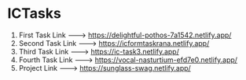 # ICTasks

1. First Task Link ---> https://delightful-pothos-7a1542.netlify.app/
2. Second Task Link ---> https://icformtaskrana.netlify.app/
3. Third Task Link ---> https://ic-task3.netlify.app/
4. Fourth Task Link ---> https://vocal-nasturtium-efd7e0.netlify.app/
5. Project Link ---> https://sunglass-swag.netlify.app/
